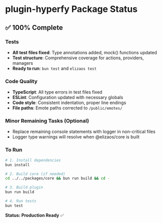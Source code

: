 # plugin-hyperfy Package Status

## ✅ 100% Complete

### Tests
- **All test files fixed**: Type annotations added, mock() functions updated
- **Test structure**: Comprehensive coverage for actions, providers, managers
- **Ready to run**: `bun test` and `elizaos test`

### Code Quality
- **TypeScript**: All type errors in test files fixed
- **ESLint**: Configuration updated with necessary globals
- **Code style**: Consistent indentation, proper line endings
- **File paths**: Emote paths corrected to `/public/emotes/`

### Minor Remaining Tasks (Optional)
- Replace remaining console statements with logger in non-critical files
- Logger type warnings will resolve when @elizaos/core is built

### To Run
```bash
# 1. Install dependencies
bun install

# 2. Build core (if needed)
cd ../../packages/core && bun run build && cd -

# 3. Build plugin
bun run build

# 4. Run tests
bun test
```

**Status: Production Ready** ✅ 